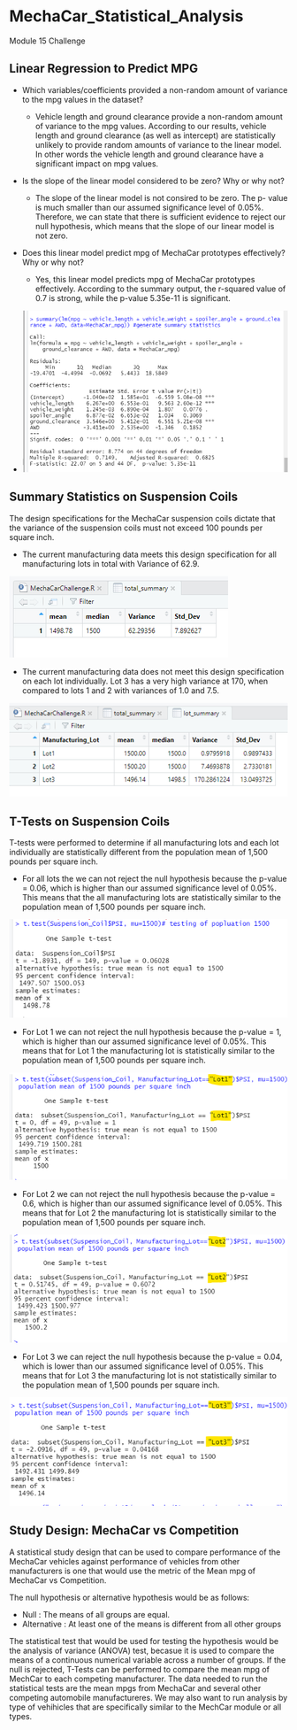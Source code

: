 # MechaCar_Statistical_Analysis
Module 15 Challenge

## Linear Regression to Predict MPG

- Which variables/coefficients provided a non-random amount of variance to the mpg values in the dataset?

  - Vehicle length and ground clearance provide a non-random amount of variance to the mpg values. According to our results, vehicle length and ground clearance (as well as intercept) are statistically unlikely to provide random amounts of variance to the linear model. In other words the vehicle length and ground clearance have a significant impact on mpg values.
  
- Is the slope of the linear model considered to be zero? Why or why not?

  - The slope of the linear model is not consired to be zero. The p- value is much smaller than our assumed significance level of 0.05%. Therefore, we can state that there is sufficient evidence to reject our null hypothesis, which means that the slope of our linear model is not zero.

 - Does this linear model predict mpg of MechaCar prototypes effectively? Why or why not?

   - Yes, this linear model predicts mpg of MechaCar prototypes effectively. According to the summary output, the r-squared value of 0.7 is strong, while the p-value 5.35e-11 is significant.
  
  -  ![image_LinearRegMPG_01.png](LinearRegMPG_01.png)

## Summary Statistics on Suspension Coils

The design specifications for the MechaCar suspension coils dictate that the variance of the suspension coils must not exceed 100 pounds per square inch.

- The current manufacturing data meets this design specification for all manufacturing lots in total with Variance of 62.9.

 ![image_Total_.png](Total.png)
 
 - The current manufacturing data does not meet this design specification on each lot individually.  Lot 3 has a very high variance at 170, when compared to lots 1 and 2 with variances of 1.0 and 7.5.
 
 ![image_Total_lot_summary.png](Total_lot_summary.png)
 
 ## T-Tests on Suspension Coils

T-tests were performed to determine if all manufacturing lots and each lot individually are statistically different from the population mean of 1,500 pounds per square inch.
 
- For all lots the we can not reject the null hypothesis because the p-value = 0.06, which is higher than our assumed significance level of 0.05%.  This means that the all manufacturing lots are statistically similar to the population mean of 1,500 pounds per square inch.
 
 ![image_T_Test01.png](T_Test01.png)

- For Lot 1 we can not reject the null hypothesis because the p-value = 1, which is higher than our assumed significance level of 0.05%. This means that for Lot 1 the manufacturing lot is statistically similar to the population mean of 1,500 pounds per square inch.
 
 ![image_Lot_1.png](Lot_1.png)

- For Lot 2 we can not reject the null hypothesis because the p-value = 0.6, which is higher than our assumed significance level of 0.05%. This means that for Lot 2 the manufacturing lot is statistically similar to the population mean of 1,500 pounds per square inch.
 
 ![image_Lot_2.png](Lot_2.png)
 
- For Lot 3 we can reject the null hypothesis because the p-value = 0.04, which is lower than our assumed significance level of 0.05%. This means that for Lot 3 the manufacturing lot is not statistically similar to the population mean of 1,500 pounds per square inch.
 
 ![image_Lot_3.png](Lot_3.png)
 
 ## Study Design: MechaCar vs Competition
 
A statistical study design that can be used to compare performance of the MechaCar vehicles against performance of vehicles from other manufacturers is one that would
use the metric of the Mean mpg of MechaCar vs Competition. 

The null hypothesis or alternative hypothesis would be as follows:

   - Null : The means of all groups are equal.
   - Alternative : At least one of the means is different from all other groups

The statistical test that would be used for testing the hypothesis would be the analysis of variance (ANOVA) test, becasue it is used to compare the means of a continuous numerical variable across a number of groups. If the null is rejected, T-Tests can be performed to compare the mean mpg of MechCar to each competing manufacturer. The data needed to run the statistical tests are the mean mpgs from MechaCar and several other competing automobile manufactureres. We may also want to run analysis by type of vehihicles that are specifically similar to the MechCar module or all types.

  
 
 
